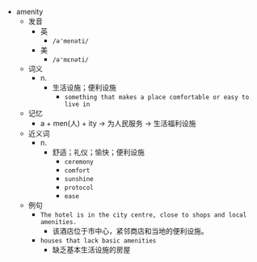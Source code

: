 - amenity
  - 发音
    - 英
      - `/ə'menəti/`
    - 美
      - `/ə'mɛnəti/`
  - 词义
    - n.
      - 生活设施；便利设施
        - `something that makes a place comfortable or easy to live in`
  - 记忆
    - a + men(人) + ity → 为人民服务 → 生活福利设施
  - 近义词
    - n.
      - 舒适；礼仪；愉快；便利设施
        - `ceremony`
        - `comfort`
        - `sunshine`
        - `protocol`
        - `ease`
  - 例句
    - `The hotel is in the city centre, close to shops and local amenities.`
      - 该酒店位于市中心，紧邻商店和当地的便利设施。
    - `houses that lack basic amenities`
      - 缺乏基本生活设施的房屋

